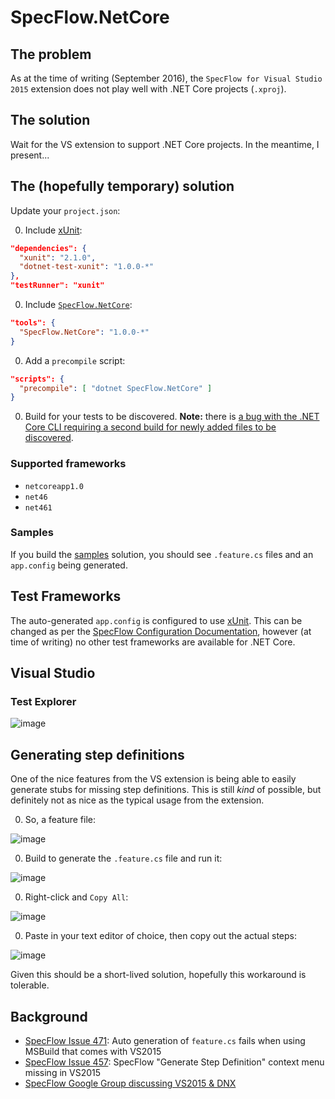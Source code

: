 # SpecFlow.NetCore

## The problem

As at the time of writing (September 2016), the `SpecFlow for Visual Studio 2015` extension does not play well with .NET Core projects (`.xproj`).

## The solution

Wait for the VS extension to support .NET Core projects. In the meantime, I present...

## The (hopefully temporary) solution

Update your `project.json`:

0. Include [xUnit](https://github.com/xunit/dotnet-test-xunit):

  ```json
  "dependencies": {
    "xunit": "2.1.0",
    "dotnet-test-xunit": "1.0.0-*"
  },
  "testRunner": "xunit"
  ```

0. Include [`SpecFlow.NetCore`](https://www.nuget.org/packages/SpecFlow.NetCore):

  ```json
  "tools": {
    "SpecFlow.NetCore": "1.0.0-*"
  }
  ```

0. Add a `precompile` script:

  ```json
  "scripts": {
    "precompile": [ "dotnet SpecFlow.NetCore" ]
  }
  ```

0. Build for your tests to be discovered. **Note:** there is [a bug with the .NET Core CLI requiring a second build for newly added files to be discovered](https://github.com/stajs/SpecFlow.NetCore/issues/22).

### Supported frameworks

- `netcoreapp1.0`
- `net46`
- `net461`

### Samples

If you build the [samples](https://github.com/stajs/SpecFlow.NetCore/tree/master/samples/) solution, you should see `.feature.cs` files and an `app.config` being generated.

## Test Frameworks

The auto-generated `app.config` is configured to use [xUnit](https://xunit.github.io/). This can be changed as per the [SpecFlow Configuration Documentation](https://github.com/techtalk/SpecFlow/wiki/Configuration), however (at time of writing) no other test frameworks are available for .NET Core.

## Visual Studio

### Test Explorer

![image](https://cloud.githubusercontent.com/assets/2253814/11646350/0a806578-9dc2-11e5-9abe-115616ec9aec.png)

## Generating step definitions

One of the nice features from the VS extension is being able to easily generate stubs for missing step definitions. This is still _kind_ of possible, but definitely not as nice as the typical usage from the extension.

0. So, a feature file:

  ![image](https://cloud.githubusercontent.com/assets/2253814/11574021/299d6d40-9a6e-11e5-9342-3cf9c91565cc.png)

0. Build to generate the `.feature.cs` file and run it:

  ![image](https://cloud.githubusercontent.com/assets/2253814/11574057/54f43bb8-9a6e-11e5-91d4-2910c1ee8185.png)

0. Right-click and `Copy All`:

  ![image](https://cloud.githubusercontent.com/assets/2253814/11574068/66050a5e-9a6e-11e5-9f7a-264c6935b3b6.png)

0. Paste in your text editor of choice, then copy out the actual steps:

  ![image](https://cloud.githubusercontent.com/assets/2253814/11574120/932672c0-9a6e-11e5-8f70-cff5a74c5da6.png)

Given this should be a short-lived solution, hopefully this workaround is tolerable.

## Background

- [SpecFlow Issue 471](https://github.com/techtalk/SpecFlow/issues/471): Auto generation of `feature.cs` fails when using MSBuild that comes with VS2015
- [SpecFlow Issue 457](https://github.com/techtalk/SpecFlow/issues/457): SpecFlow "Generate Step Definition" context menu missing in VS2015
- [SpecFlow Google Group discussing VS2015 & DNX](https://groups.google.com/forum/#!topic/specflow/JTKdOTV5nII)
